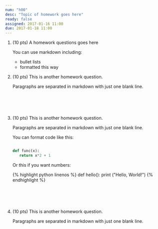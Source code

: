 ```yaml
---
num: "h00"
desc: "Topic of homework goes here"
ready: false
assigned: 2017-01-16 11:00
due: 2017-01-18 11:00
---
```


<ol>

<li style="margin-bottom:1em;" markdown="1"> (10 pts) A homework questions goes here

You can use markdown including:

* bullet lists
* formatted this way

</li>

<li style="margin-bottom:6em;"> (10 pts) This is another homework question.

Paragraphs are separated in markdown with just one blank line.

</li>

<li style="margin-bottom:6em;"> (10 pts) This is another homework question.

Paragraphs are separated in markdown with just one blank line.

You can format code like this:

```python

def func(x):
   return x*2 + 1

```

Or this if you want numbers:

{% highlight python linenos %}
def hello():
   print ("Hello, World!")
{% endhighlight %}


<div class="pagebreak" />
</li>


<li style="margin-bottom:6em;"> (10 pts) This is another homework question.

Paragraphs are separated in markdown with just one blank line.

</li>


</ol>


